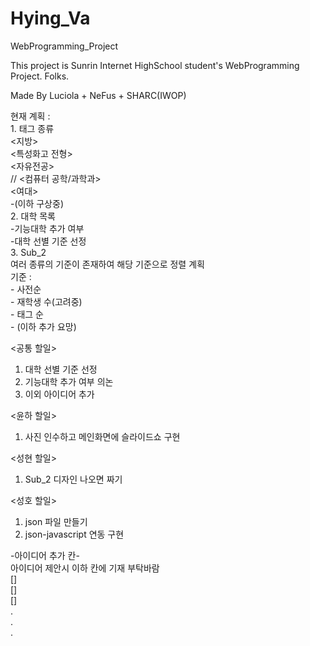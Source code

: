 # Hying_Va
 WebProgramming_Project

 This project is Sunrin Internet HighSchool student's WebProgramming Project. Folks.
 
 Made By Luciola + NeFus + SHARC(IWOP)

 현재 계획 :  
    1. 태그 종류  
        <지방>  
        <특성화고 전형>  
        <자유전공>  
        // <컴퓨터 공학/과학과>  
        <여대>  
        -(이하 구상중)  
    2. 대학 목록  
        -기능대학 추가 여부  
        -대학 선별 기준 선정  
    3. Sub_2  
        여러 종류의 기준이 존재하여 해당 기준으로 정렬 계획  
        기준 :  
            - 사전순  
            - 재학생 수(고려중)  
            - 태그 순  
            - (이하 추가 요망)  

<공통 할일>  
1. 대학 선별 기준 선정  
2. 기능대학 추가 여부 의논  
3. 이외 아이디어 추가  
  
<윤하 할일>  
1. 사진 인수하고 메인화면에 슬라이드쇼 구현  

<성현 할일>  
1. Sub_2 디자인 나오면 짜기  

<성호 할일>
1. json 파일 만들기  
2. json-javascript 연동 구현  

-아이디어 추가 칸-  
    아이디어 제안시 이하 칸에 기재 부탁바람  
[]  
[]  
[]  
.  
.  
.

